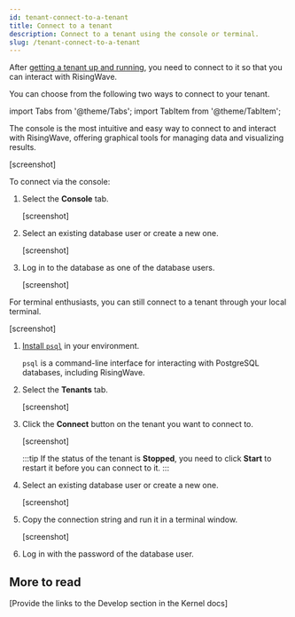 ```yaml
---
id: tenant-connect-to-a-tenant
title: Connect to a tenant
description: Connect to a tenant using the console or terminal.
slug: /tenant-connect-to-a-tenant
---
```


After [getting a tenant up and running](../tenant-manage-tenants#create-a-tenant), you need to connect to it so that you can interact with RisingWave.

You can choose from the following two ways to connect to your tenant.

import Tabs from '@theme/Tabs';
import TabItem from '@theme/TabItem';

<Tabs>

<TabItem value="console" label="Console">

The console is the most intuitive and easy way to connect to and interact with RisingWave, offering graphical tools for managing data and visualizing results.

[screenshot]

To connect via the console:


1. Select the **Console** tab.

    [screenshot]

2. Select an existing database user or create a new one.

    [screenshot]

3. Log in to the database as one of the database users.

    [screenshot]
 
    
</TabItem>

<TabItem value="terminal" label="Terminal">

For terminal enthusiasts, you can still connect to a tenant through your local terminal.

[screenshot]

1. [Install `psql`](https://www.risingwave.dev/docs/current/install-psql-without-postgresql/) in your environment.

    `psql` is a command-line interface for interacting with PostgreSQL databases, including RisingWave.

2. Select the **Tenants** tab.
    
    [screenshot]
    
3. Click the **Connect** button on the tenant you want to connect to.
    
    [screenshot]

    :::tip
    If the status of the tenant is **Stopped**, you need to click **Start** to restart it before you can connect to it.
    :::
    
4. Select an existing database user or create a new one.
    
    [screenshot]
    
5. Copy the connection string and run it in a terminal window.
    
    [screenshot]
    
6. Log in with the password of the database user.


</TabItem>

</Tabs>

## More to read

[Provide the links to the Develop section in the Kernel docs]